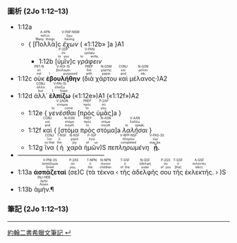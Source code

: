 ### 圖析 (2Jo 1:12–13)

- <rt>1:12a</rt> 
	- { <rt>[</rt><RUBY><ruby><ruby>Πολλὰ<rt>Many things</rt></ruby><rt>πολύς</rt></ruby><rt>A-APN</rt></RUBY><rt>]c</rt> <RUBY><ruby><ruby><em>ἔχων</em><rt>having</rt></ruby><rt>ἔχω</rt></ruby><rt>V-PAP-NSM</rt></RUBY> <rt>( </rt>«<rt>1:12b</rt>» <rt>]a</rt> }A1
		- <rt>1:12b</rt> <rt>[</rt><RUBY><ruby><ruby>ὑμῖν<rt>to you</rt></ruby><rt>σύ</rt></ruby><rt>P-2DP</rt></RUBY><rt>]c</rt> <RUBY><ruby><ruby><em>γράφειν</em><rt>to write,</rt></ruby><rt>γράφω</rt></ruby><rt>V-PAN</rt></RUBY> 
- <rt>1:12c</rt> <RUBY><ruby><ruby>οὐκ<rt>not</rt></ruby><rt>οὐ</rt></ruby><rt>PRT-N</rt></RUBY> <RUBY><ruby><ruby><strong>ἐβουλήθην</strong><rt>I purposed</rt></ruby><rt>βούλομαι</rt></ruby><rt>V-AOI-1S</rt></RUBY> (<RUBY><ruby><ruby>διὰ<rt>with</rt></ruby><rt>διά</rt></ruby><rt>PREP</rt></RUBY> <RUBY><ruby><ruby>χάρτου<rt>paper</rt></ruby><rt>χάρτης</rt></ruby><rt>N-GSM</rt></RUBY> <RUBY><ruby><ruby>καὶ<rt>and</rt></ruby><rt>καί</rt></ruby><rt>CONJ</rt></RUBY> <RUBY><ruby><ruby>μέλανος·<rt>ink;</rt></ruby><rt>μέλαν</rt></ruby><rt>N-GSN</rt></RUBY>)A2 
- <rt>1:12d</rt> <RUBY><ruby><ruby>ἀλλ᾽<rt>but</rt></ruby><rt>ἀλλά</rt></ruby><rt>CONJ</rt></RUBY> <RUBY><ruby><ruby><strong>ἐλπίζω</strong><rt>I hope</rt></ruby><rt>ἐλπίζω</rt></ruby><rt>V-PAI-1S</rt></RUBY> («<rt>1:12e</rt>»)A1 («<rt>1:12f</rt>»)A2
	- <rt>1:12e</rt> { <RUBY><ruby><ruby><em>γενέσθαι</em><rt>to come</rt></ruby><rt>γίνομαι</rt></ruby><rt>V-2ADN</rt></RUBY> <rt>[</rt><RUBY><ruby><ruby>πρὸς<rt>to</rt></ruby><rt>πρός</rt></ruby><rt>PREP</rt></RUBY> <RUBY><ruby><ruby>ὑμᾶς<rt>you,</rt></ruby><rt>σύ</rt></ruby><rt>P-2AP</rt></RUBY><rt>]a</rt> }
	- <rt>1:12f</rt> <RUBY><ruby><ruby>καὶ<rt>and</rt></ruby><rt>καί</rt></ruby><rt>CONJ</rt></RUBY> { <rt>[</rt><RUBY><ruby><ruby>στόμα<rt>mouth</rt></ruby><rt>στόμα</rt></ruby><rt>N-ASN</rt></RUBY> <RUBY><ruby><ruby>πρὸς<rt>to</rt></ruby><rt>πρός</rt></ruby><rt>PREP</rt></RUBY> <RUBY><ruby><ruby>στόμα<rt>mouth</rt></ruby><rt>στόμα</rt></ruby><rt>N-ASN</rt></RUBY><rt>]a</rt> <RUBY><ruby><ruby><em>λαλῆσαι</em><rt>to speak,</rt></ruby><rt>λαλέω</rt></ruby><rt>V-AAN</rt></RUBY> }
	- <rt>1:12g</rt> <RUBY><ruby><ruby>ἵνα<rt>so that</rt></ruby><rt>ἵνα</rt></ruby><rt>CONJ</rt></RUBY> (<RUBY><ruby><ruby>ἡ<rt>the</rt></ruby><rt>ὁ</rt></ruby><rt>T-NSF</rt></RUBY> <RUBY><ruby><ruby>χαρὰ<rt>joy</rt></ruby><rt>χαρά</rt></ruby><rt>N-NSF</rt></RUBY> <RUBY><ruby><ruby>ἡμῶν<rt>of us</rt></ruby><rt>ἐγώ</rt></ruby><rt>P-1GP</rt></RUBY>)S <RUBY><ruby><ruby><em>πεπληρωμένη</em><rt>completed</rt></ruby><rt>πληρόω</rt></ruby><rt>V-RPP-NSF</rt></RUBY> <RUBY><ruby><ruby><strong>ᾖ.</strong><rt>may be.</rt></ruby><rt>εἰμί</rt></ruby><rt>V-PAS-3S</rt></RUBY> 
- ——————————————
- <rt>1:13a</rt> <RUBY><ruby><ruby><strong>ἀσπάζεταί</strong><rt>Greet</rt></ruby><rt>ἀσπάζομαι</rt></ruby><rt>V-PNI-3S</rt></RUBY> (<RUBY><ruby><ruby>σε<rt>you,</rt></ruby><rt>σύ</rt></ruby><rt>P-2AS</rt></RUBY>)C (<RUBY><ruby><ruby>τὰ<rt>the</rt></ruby><rt>ὁ</rt></ruby><rt>T-NPN</rt></RUBY> <RUBY><ruby><ruby>τέκνα<rt>children</rt></ruby><rt>τέκνον</rt></ruby><rt>N-NPN</rt></RUBY> ‹ <RUBY><ruby><ruby>τῆς<rt>of the</rt></ruby><rt>ὁ</rt></ruby><rt>T-GSF</rt></RUBY> <RUBY><ruby><ruby>ἀδελφῆς<rt>sister</rt></ruby><rt>ἀδελφή</rt></ruby><rt>N-GSF</rt></RUBY> <RUBY><ruby><ruby>σου<rt>of you</rt></ruby><rt>σύ</rt></ruby><rt>P-2GS</rt></RUBY> <RUBY><ruby><ruby>τῆς<rt>[the]</rt></ruby><rt>ὁ</rt></ruby><rt>T-GSF</rt></RUBY> <RUBY><ruby><ruby>ἐκλεκτῆς.<rt>elect.</rt></ruby><rt>ἐκλεκτός</rt></ruby><rt>A-GSF</rt></RUBY> › )S 
- <rt>1:13b</rt> <RUBY><ruby><ruby>ἀμήν.¶<rt>Amen</rt></ruby><rt>ἀμήν</rt></ruby><rt>INJ-HEB</rt></RUBY> 

### 筆記 (2Jo 1:12–13)




---
[約翰二書希臘文筆記 ↵](2John-Notes.md)